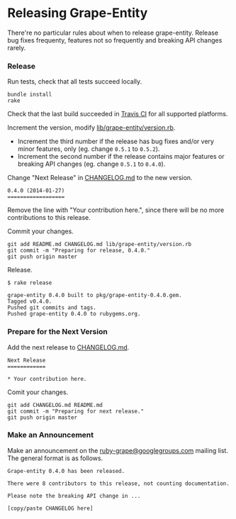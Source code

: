 Releasing Grape-Entity
======================

There're no particular rules about when to release grape-entity. Release bug fixes frequenty, features not so frequently and breaking API changes rarely.

### Release

Run tests, check that all tests succeed locally.

```
bundle install
rake
```

Check that the last build succeeded in [Travis CI](https://travis-ci.org/intridea/grape-entity) for all supported platforms.

Increment the version, modify [lib/grape-entity/version.rb](lib/grape-entity/version.rb).

*  Increment the third number if the release has bug fixes and/or very minor features, only (eg. change `0.5.1` to `0.5.2`).
*  Increment the second number if the release contains major features or breaking API changes (eg. change `0.5.1` to `0.4.0`).

Change "Next Release" in [CHANGELOG.md](CHANGELOG.md) to the new version.

```
0.4.0 (2014-01-27)
==================
```

Remove the line with "Your contribution here.", since there will be no more contributions to this release.

Commit your changes.

```
git add README.md CHANGELOG.md lib/grape-entity/version.rb
git commit -m "Preparing for release, 0.4.0."
git push origin master
```

Release.

```
$ rake release

grape-entity 0.4.0 built to pkg/grape-entity-0.4.0.gem.
Tagged v0.4.0.
Pushed git commits and tags.
Pushed grape-entity 0.4.0 to rubygems.org.
```

### Prepare for the Next Version

Add the next release to [CHANGELOG.md](CHANGELOG.md).

```
Next Release
============

* Your contribution here.
```

Comit your changes.

```
git add CHANGELOG.md README.md
git commit -m "Preparing for next release."
git push origin master
```

### Make an Announcement

Make an announcement on the [ruby-grape@googlegroups.com](mailto:ruby-grape@googlegroups.com) mailing list. The general format is as follows.

```
Grape-entity 0.4.0 has been released.

There were 8 contributors to this release, not counting documentation.

Please note the breaking API change in ...

[copy/paste CHANGELOG here]

```
